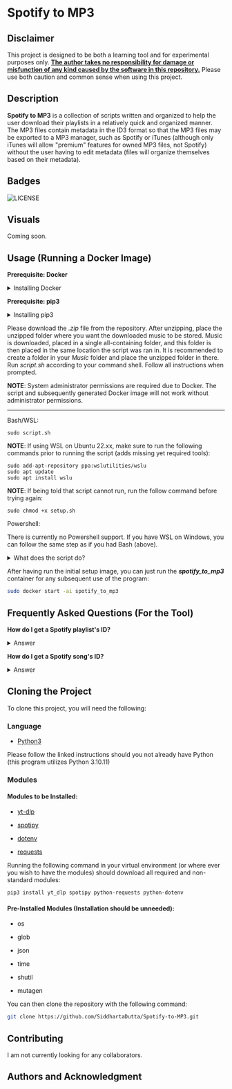 # Spotify to MP3

## Disclaimer

This project is designed to be both a learning tool and for experimental purposes only. <u>**The author takes no responsibility for damage or misfunction of any kind caused by the software in this repository.**</u> Please use both caution and common sense when using this project.

## Description

**Spotify to MP3** is a collection of scripts written and organized to help the user download their playlists in a relatively quick and organized manner. The MP3 files contain metadata in the ID3 format so that the MP3 files may be exported to a MP3 manager, such as Spotify or iTunes (although only iTunes will allow "premium" features for owned MP3 files, not Spotify) without the user having to edit metadata (files will organize themselves based on their metadata).

## Badges
![LICENSE](https://img.shields.io/github/license/SiddhartaDutta/spotify-to-mp3)

## Visuals

Coming soon.

## Usage (Running a Docker Image)

**Prerequisite: Docker**

<details><summary>Installing Docker</summary>

Detailed instructions will come in the future. Please follow the instructions here instead: https://docs.docker.com/get-docker/

</details>

**Prerequisite: pip3**

<details><summary>Installing pip3</summary>
Please enter the following command into your terminal (if you are not sure if you have pip3, it is safe to run this command still):

```
sudo apt install python3-pip
```
</details>

Please download the *.zip* file from the repository. After unzipping, place the unzipped folder where you want the downloaded music to be stored. Music is downloaded, placed in a single all-containing folder, and this folder is then placed in the same location the script was ran in. It is recommended to create a folder in your *Music* folder and place the unzipped folder in there. Run *script.sh* according to your command shell. Follow all instructions when prompted.

**NOTE**: System administrator permissions are required due to Docker. The script and subsequently generated Docker image will not work without administrator permissions.

***
Bash/WSL:
```
sudo script.sh
```

**NOTE**: If using WSL on Ubuntu 22.xx, make sure to run the following commands prior to running the script (adds missing yet required tools):
```
sudo add-apt-repository ppa:wslutilities/wslu
sudo apt update
sudo apt install wslu
```

**NOTE**: If being told that script cannot run, run the follow command before trying again:
```
sudo chmod +x setup.sh
```

Powershell:

There is currently no Powershell support. If you have WSL on Windows, you can follow the same step as if you had Bash (above).

<details><summary>What does the script do?</summary>
When you run the script, it first asks you for some required information so that the program can access your Spotify data and know where to save downloaded MP3 files. Afterwards, it creates a *.env* file to store this data (this data can later be edited through the main menu in the program). It then creates a Docker image with the required files and deletes all the downloaded files (you can also delete the *.zip* you downloaded earlier if you have not already, it is not needed after unzipping). You are now left with none of the files related to the program except for the generated Docker image. Running the Docker image with the instructions below will always run the program.
</details>

After having run the initial setup image, you can just run the ***spotify_to_mp3*** container for any subsequent use of the program:
```.sh
sudo docker start -ai spotify_to_mp3
```

## Frequently Asked Questions (For the Tool)
**How do I get a Spotify playlist's ID?** 
<details><summary>Answer</summary>

Test instructions

</details>

**How do I get a Spotify song's ID?**

<details><summary>Answer</summary>

Test instructions

</details>

## Cloning the Project
To clone this project, you will need the following:
### Language
* [Python3](https://www.python.org/downloads/) 

Please follow the linked instructions should you not already have Python (this program utilizes Python 3.10.11)
### Modules
#### Modules to be Installed:
* [yt-dlp](https://github.com/yt-dlp/yt-dlp)

* [spotipy](https://github.com/spotipy-dev/spotipy)

* [dotenv]()

* [requests]()

Running the following command in your virtual environment (or where ever you wish to have the modules) should download all required and non-standard modules:
```.sh
pip3 install yt_dlp spotipy python-requests python-dotenv
```

#### Pre-Installed Modules (Installation should be unneeded):
* os

* glob

* json

* time

* shutil

* mutagen

You can then clone the repository with the following command:
```.sh
git clone https://github.com/SiddhartaDutta/Spotify-to-MP3.git
```

## Contributing

I am not currently looking for any collaborators.

## Authors and Acknowledgment

